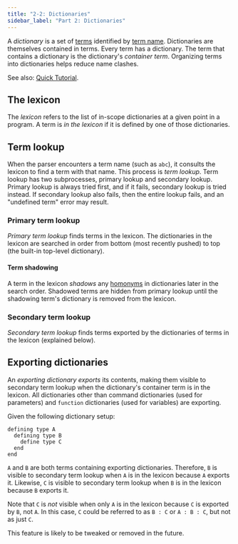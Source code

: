 ```yaml
---
title: "2-2: Dictionaries"
sidebar_label: "Part 2: Dictionaries"
---
```


A _dictionary_ is a set of [terms](terms) identified by [term name](terms#term-names). Dictionaries are themselves contained in terms. Every term has a dictionary. The term that contains a dictionary is the dictionary's _container term_. Organizing terms into dictionaries helps reduce name clashes.

See also: [Quick Tutorial](../tutorial/dictionaries).

## The lexicon

The _lexicon_ refers to the list of in-scope dictionaries at a given point in a program. A term is _in the lexicon_ if it is defined by one of those dictionaries.

## Term lookup

When the parser encounters a term name (such as `abc`), it consults the lexicon to find a term with that name. This process is _term lookup_. Term lookup has two subprocesses, primary lookup and secondary lookup. Primary lookup is always tried first, and if it fails, secondary lookup is tried instead. If secondary lookup also fails, then the entire lookup fails, and an "undefined term" error may result.

### Primary term lookup

_Primary term lookup_ finds terms in the lexicon. The dictionaries in the lexicon are searched in order from bottom (most recently pushed) to top (the built-in top-level dictionary).

#### Term shadowing

A term in the lexicon _shadows_ any [homonyms](terms#homonyms) in dictionaries later in the search order. Shadowed terms are hidden from primary lookup until the shadowing term's dictionary is removed from the lexicon.

### Secondary term lookup

_Secondary term lookup_ finds terms exported by the dictionaries of terms in the lexicon (explained below).

## Exporting dictionaries

An _exporting dictionary_ _exports_ its contents, making them visible to secondary term lookup when the dictionary's container term is in the lexicon. All dictionaries other than command dictionaries (used for parameters) and `function` dictionaries (used for variables) are exporting.

Given the following dictionary setup:

```
defining type A
  defining type B
    define type C
  end
end
```

`A` and `B` are both terms containing exporting dictionaries. Therefore, `B` is visible to secondary term lookup when `A` is in the lexicon because `A` exports it. Likewise, `C` is visible to secondary term lookup when `B` is in the lexicon because `B` exports it.

Note that `C` is _not_ visible when only `A` is in the lexicon because `C` is exported by `B`, not `A`. In this case, `C` could be referred to as `B : C` or `A : B : C`, but not as just `C`.

This feature is likely to be tweaked or removed in the future.
